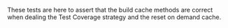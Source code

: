 These tests are here to assert that the build cache methods are correct when dealing the Test Coverage strategy and the reset on demand cache.